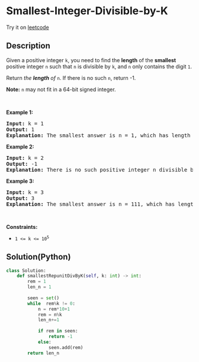 # Smallest-Integer-Divisible-by-K


Try it on <a href='https://leetcode.com/problems/smallest-integer-divisible-by-k'>leetcode</a>

## Description
<div class="description">
<div><p>Given a positive integer <code>k</code>, you need to find the <strong>length</strong> of the <strong>smallest</strong> positive integer <code>n</code> such that <code>n</code> is divisible by <code>k</code>, and <code>n</code> only contains the digit <code>1</code>.</p>

<p>Return <em>the <strong>length</strong> of </em><code>n</code>. If there is no such <code>n</code>, return -1.</p>

<p><strong>Note:</strong> <code>n</code> may not fit in a 64-bit signed integer.</p>

<p>&nbsp;</p>
<p><strong>Example 1:</strong></p>

<pre><strong>Input:</strong> k = 1
<strong>Output:</strong> 1
<strong>Explanation:</strong> The smallest answer is n = 1, which has length 1.
</pre>

<p><strong>Example 2:</strong></p>

<pre><strong>Input:</strong> k = 2
<strong>Output:</strong> -1
<strong>Explanation:</strong> There is no such positive integer n divisible by 2.
</pre>

<p><strong>Example 3:</strong></p>

<pre><strong>Input:</strong> k = 3
<strong>Output:</strong> 3
<strong>Explanation:</strong> The smallest answer is n = 111, which has length 3.
</pre>

<p>&nbsp;</p>
<p><strong>Constraints:</strong></p>

<ul>
	<li><code>1 &lt;= k &lt;= 10<sup>5</sup></code></li>
</ul>
</div>
</div>

## Solution(Python)
```Python
class Solution:
    def smallestRepunitDivByK(self, k: int) -> int:
        rem = 1
        len_n = 1
        
        seen = set()
        while  rem%k != 0:
            n = rem*10+1
            rem = n%k
            len_n+=1
            
            if rem in seen:
                return -1
            else:
                seen.add(rem)
        return len_n
            
```